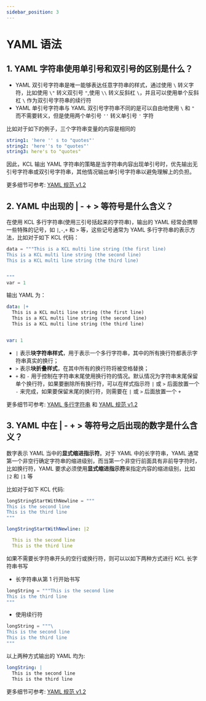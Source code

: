 ```yaml
---
sidebar_position: 3
---
```


# YAML 语法

## 1. YAML 字符串使用单引号和双引号的区别是什么？

- YAML 双引号字符串是唯一能够表达任意字符串的样式，通过使用 `\` 转义字符，比如使用 `\"` 转义双引号 `"`,使用 `\\` 转义反斜杠 `\`，并且可以使用单个反斜杠 `\` 作为双引号字符串的续行符
- YAML 单引号字符串与 YAML 双引号字符串不同的是可以自由地使用 `\` 和 `"` 而不需要转义，但是使用两个单引号 `''` 转义单引号 `'` 字符

比如对于如下的例子，三个字符串变量的内容是相同的

```yaml
string1: 'here '' s to "quotes"'
string2: 'here''s to "quotes"'
string3: here's to "quotes"
```

因此，KCL 输出 YAML 字符串的策略是当字符串内容出现单引号时，优先输出无引号字符串或双引号字符串，其他情况输出单引号字符串以避免理解上的负担。

更多细节可参考: [YAML 规范 v1.2](https://yaml.org/spec/1.2.1/)

## 2. YAML 中出现的 | - + > 等符号是什么含义？

在使用 KCL 多行字符串(使用三引号括起来的字符串)，输出的 YAML 经常会携带一些特殊的记号，如 `|`,`-`,`+` 和 `>` 等，这些记号通常为 YAML 多行字符串的表示方法，比如对于如下 KCL 代码：

```python
data = """This is a KCL multi line string (the first line)
This is a KCL multi line string (the second line)
This is a KCL multi line string (the third line)


"""
var = 1
```

输出 YAML 为：

```yaml
data: |+
  This is a KCL multi line string (the first line)
  This is a KCL multi line string (the second line)
  This is a KCL multi line string (the third line)


var: 1
```

- `|` 表示**块字符串样式**，用于表示一个多行字符串，其中的所有换行符都表示字符串真实的换行；
- `>` 表示**块折叠样式**，在其中所有的换行符将被空格替换；
- `+` 和 `-` 用于控制在字符串末尾使用换行符的情况。默认情况为字符串末尾保留单个换行符，如果要删除所有换行符，可以在样式指示符 `|` 或 `>` 后面放置一个 `-` 来完成，如果要保留末尾的换行符，则需要在 `|` 或 `>` 后面放置一个 `+`

更多细节可参考: [YAML 多行字符串](https://yaml-multiline.info/) 和 [YAML 规范 v1.2](https://yaml.org/spec/1.2.1/)

## 3. YAML 中在 | - + > 等符号之后出现的数字是什么含义？

数字表示 YAML 当中的**显式缩进指示符**。对于 YAML 中的长字符串，YAML 通常第一个非空行确定字符串的缩进级别，而当第一个非空行前面具有非前导字符时，比如换行符，YAML 要求必须使用**显式缩进指示符**来指定内容的缩进级别，比如 `|2` 和 `|1` 等

比如对于如下 KCL 代码:

```python
longStringStartWithNewline = """
This is the second line
This is the third line
"""

```

```yaml
longStringStartWithNewline: |2

  This is the second line
  This is the third line
```

如果不需要长字符串开头的空行或换行符，则可以以如下两种方式进行 KCL 长字符串书写

- 长字符串从第 1 行开始书写

```python
longString = """This is the second line
This is the third line
"""
```

- 使用续行符

```python
longString = """\
This is the second line
This is the third line
"""
```

以上两种方式输出的 YAML 均为:

```yaml
longString: |
  This is the second line
  This is the third line
```

更多细节可参考: [YAML 规范 v1.2](https://yaml.org/spec/1.2.1/)
